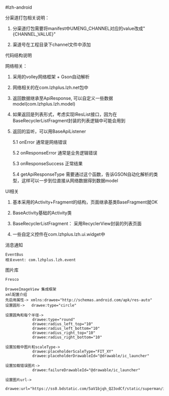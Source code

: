 #lzh-android

分渠道打包相关说明：

1. 分渠道打包需要将manifest中UMENG_CHANNEL对应的value改成"{CHANNEL_VALUE}"

2. 渠道号在工程目录下channel文件中添加


代码结构说明

网络相关：

1. 采用的volley网络框架 + Gson自动解析

2. 网络相关的在com.lzhplus.lzh.net包中

3. 返回数据继承至ApiResponse, 可以自定义一些数据model(com.lzhplus.lzh.model)

4. 如果返回是列表形式，考虑实现IResList接口，因为在BaseRecyclerListFragment封装的列表逻辑中可能会用到

5. 返回的监听，可以用BaseApiListener

	5.1 onError 通常是网络错误

	5.2 onResponseError 通常是业务逻辑错误

	5.3 onResponseSuccess 正常结果

	5.4 getApiResponseType 需要通过这个函数，告诉GSON自动化解析的类型，这样可以一步到位直接从网络数据得到数据model


UI相关

1. 基本采用的Activity+Fragment的结构，页面继承基类BaseFragment就OK

2. BaseActivity基础的Activity类

3. BaseRecyclerListFragment： 采用RecyclerView封装的列表页面

4. 一些自定义控件在com.lzhplus.lzh.ui.widget中


消息通知

	EventBus
	相关event: com.lzhplus.lzh.event


图片库

	Fresco

	DraweeImageView 集成框架
	xml配置介绍
	先启用属性-> xmlns:drawee="http://schemas.android.com/apk/res-auto"
	设置圆形->   drawee:type="circle"

	设置圆角和每个半径->
	            drawee:type="round"
	            drawee:radius_left_top="10"
                drawee:radius_left_bottom="10"
                drawee:radius_right_top="10"
                drawee:radius_right_bottom="10"

    设置加载中图片和scaleType->
                drawee:placeholderScaleType="FIT_XY"
                drawee:placeholderDrawableId="@drawable/ic_launcher"

    设置加载错误图片->
                drawee:failureDrawableId="@drawable/ic_launcher"

    设置图片url->
                drawee:url="https://ss0.bdstatic.com/5aV1bjqh_Q23odCf/static/superman/img/logo/bd_logo1_31bdc765.png"

